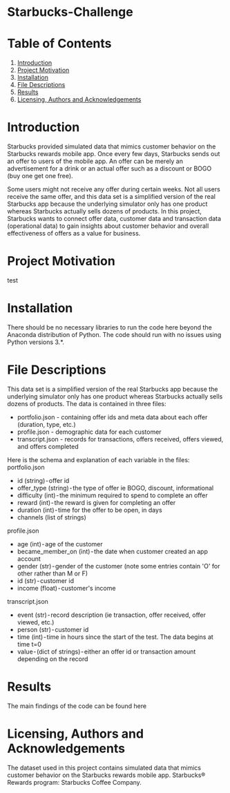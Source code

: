# Starbucks-Challenge


# Table of Contents<a name="Table of Contents"></a>

1. [Introduction](#introduction)
2. [Project Motivation](#motivation)
4. [Installation](#installation)
5. [File Descriptions](#file)
6. [Results](#results)
7. [Licensing, Authors and Acknowledgements](#license)


# Introduction<a name="introduction"></a>
Starbucks provided simulated data that mimics customer behavior on the Starbucks rewards mobile app. Once every few days, Starbucks sends out an offer to users of the mobile app. An offer can be merely an advertisement for a drink or an actual offer such as a discount or BOGO (buy one get one free). 

Some users might not receive any offer during certain weeks. Not all users receive the same offer, and this data set is a simplified version of the real Starbucks app because the underlying simulator only has one product whereas Starbucks actually sells dozens of products.
In this project, Starbucks wants to connect offer data, customer data and transaction data (operational data) to gain insights about customer behavior and overall effectiveness of offers as a value for business.


# Project Motivation<a name=“motivation”></a>
test



# Installation<a name="installation"></a>
There should be no necessary libraries to run the code here beyond the Anaconda distribution of Python. The code should run with no issues using Python versions 3.*.

# File Descriptions<a name=“file”></a>
This data set is a simplified version of the real Starbucks app because the underlying simulator only has one product whereas Starbucks actually sells dozens of products.
The data is contained in three files:

* portfolio.json - containing offer ids and meta data about each offer (duration, type, etc.)
* profile.json - demographic data for each customer
* transcript.json - records for transactions, offers received, offers viewed, and offers completed

Here is the schema and explanation of each variable in the files:
portfolio.json

* id (string) - offer id
* offer_type (string) - the type of offer ie BOGO, discount, informational
* difficulty (int) - the minimum required to spend to complete an offer
* reward (int) - the reward is given for completing an offer
* duration (int) - time for the offer to be open, in days
* channels (list of strings)

profile.json
* age (int) - age of the customer
* became_member_on (int) - the date when customer created an app account
* gender (str) - gender of the customer (note some entries contain 'O' for other rather than M or F)
* id (str) - customer id
* income (float) - customer's income

transcript.json
* event (str) - record description (ie transaction, offer received, offer viewed, etc.)
* person (str) - customer id
* time (int) - time in hours since the start of the test. The data begins at time t=0
* value - (dict of strings) - either an offer id or transaction amount depending on the record


# Results<a name=“results”></a>
The main findings of the code can be found here

# Licensing, Authors and Acknowledgements<a name="license"></a>
The dataset used in this project contains simulated data that mimics customer behavior on the Starbucks rewards mobile app. Starbucks® Rewards program: Starbucks Coffee Company.
